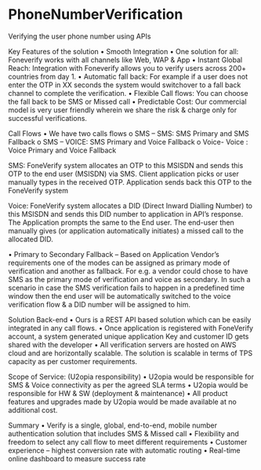 # PhoneNumberVerification
Verifying the user phone number using APIs


Key Features of the solution
•	Smooth Integration
•	One solution for all: Foneverify works with all channels like Web, WAP & App
•	Instant Global Reach: Integration with Foneverify allows you to verify users across 200+ countries from day 1.
•	Automatic fall back: For example if a user does not enter the OTP in XX seconds the system would switchover to a fall back channel to complete the verification.
•	Flexible Call flows: You can choose the fall back to be SMS or Missed call
•	Predictable Cost: Our commercial model is very user friendly wherein we share the risk & charge only for successful verifications.




Call Flows
•	We have two calls flows
o	SMS – SMS: SMS Primary and SMS Fallback
o	SMS – VOICE: SMS Primary and Voice Fallback
o	Voice- Voice : Voice Primary and Voice Fallback

SMS: FoneVerify system allocates an OTP to this MSISDN and sends this OTP to the end user (MSISDN) via SMS. Client application picks or user manually types in the received OTP. Application sends back this OTP to the FoneVerify system

Voice: FoneVerify system allocates a DID (Direct Inward Dialling Number) to this MSISDN and sends this DID number to application in API’s response. The Application prompts the same to the End user. The end-user then manually gives (or application automatically initiates) a missed call to the allocated DID. 


•	Primary to Secondary Fallback –
Based on Application Vendor’s requirements one of the modes can be assigned as primary mode of verification and another as fallback. For e.g. a vendor could chose to have SMS as the primary mode of verification and voice as secondary. In such a scenario in case the SMS verification fails to happen in a predefined time window then the end user will be automatically switched to the voice verification flow & a DID number will be assigned to him. 




Solution Back-end
•	Ours is a REST API based solution which can be easily integrated in any call flows.
•	Once application is registered with FoneVerify account, a system generated unique application Key and customer ID gets shared with the developer
•	All verification servers are hosted on AWS cloud and are horizontally scalable. The solution is scalable in terms of TPS capacity as per customer requirements.



Scope of Service: (U2opia responsibility) 
•	U2opia would be responsible for SMS & Voice connectivity as per the agreed SLA terms 
•	U2opia would be responsible for HW & SW (deployment & maintenance)
•	All product features and upgrades made by U2opia would be made available at no additional cost.



Summary
•	Verify is a single, global, end-to-end, mobile number authentication solution that includes SMS & Missed call 
•	Flexibility and freedom to select any call flow to meet different requirements
•	Customer experience – highest conversion rate with automatic routing
•	Real-time online dashboard to measure success rate
